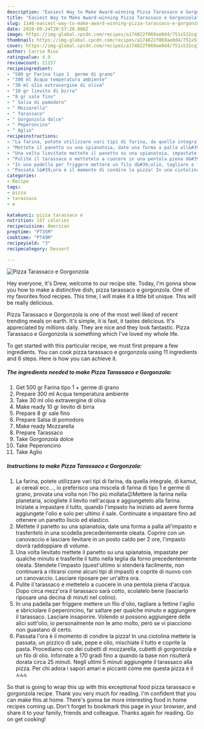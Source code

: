 ```yaml
---
description: "Easiest Way to Make Award-winning Pizza Tarassaco e Gorgonzola"
title: "Easiest Way to Make Award-winning Pizza Tarassaco e Gorgonzola"
slug: 1146-easiest-way-to-make-award-winning-pizza-tarassaco-e-gorgonzola
date: 2020-09-24T20:57:20.886Z
image: https://img-global.cpcdn.com/recipes/a174822f069ae0d4/751x532cq70/pizza-tarassaco-e-gorgonzola-recipe-main-photo.jpg
thumbnail: https://img-global.cpcdn.com/recipes/a174822f069ae0d4/751x532cq70/pizza-tarassaco-e-gorgonzola-recipe-main-photo.jpg
cover: https://img-global.cpcdn.com/recipes/a174822f069ae0d4/751x532cq70/pizza-tarassaco-e-gorgonzola-recipe-main-photo.jpg
author: Carrie Rios
ratingvalue: 4.9
reviewcount: 21157
recipeingredient:
- "500 gr Farina tipo 1  germe di grano"
- "300 ml Acqua temperatura ambiente"
- "30 ml olio extravergine di oliva"
- "10 gr lievito di birra"
- "8 gr sale fino"
- " Salsa di pomodoro"
- " Mozzarella"
- " Tarassaco"
- " Gorgonzola dolce"
- " Peperoncino"
- " Aglio"
recipeinstructions:
- "La farina, potete utilizzare vari tipi di farina, da quella integrale, di kamut, ai cereali ecc..., io preferisco una miscela di farina di tipo 1 e germe di grano, provata una volta non l&#39;ho più mollata😉Mettere la farina nella planetaria, sciogliete il lievito nell&#39;acqua e aggiungetelo alla farina. Iniziate a impastare il tutto, quando l&#39;impasto ha iniziato ad avere forma aggiungete l&#39;olio e solo per ultimo il sale. Continuate a impastare fino ad ottenere un panetto liscio ed elastico."
- "Mettete il panetto su una spianatoia, date una forma a palla all&#39;impasto e trasferitelo in una scodella precedentemente oleata. Coprire con un canovaccio e lasciare lievitare in un posto caldo per 2 ore, l&#39;impasto dovrà raddoppiare di volume."
- "Una volta lievitato mettete il panetto su una spianatoia, impastate per qualche minuto e trasferite il tutto nella teglia da forno precedentemente oleata. Stendete l&#39;impasto (quest&#39;ultimo si stenderà facilmente, non continuerà a ritirarsi come alcuni tipi di impasti) e coprite di nuovo con un canovaccio. Lasciare riposare per un&#39;altra ora."
- "Pulite il tarassaco e mettetelo a cuocere in una pentola piena d&#39;acqua. Dopo circa mezz&#39;ora il tarassaco sarà cotto, scolatelo bene (lasciarlo riposare una decina di minuti nel colino)."
- "In una padella per friggere mettere un filo d&#39;olio, tagliare a fettine l&#39;aglio e sbriciolare il peperoncino, far saltare per qualche minuto e aggiungere il tarassaco. Lasciare insaporire. Volendo si possono aggiungere delle alici sott&#39;olio, io personalmente non le amo molto, però se vi piacciono non guastano di certo."
- "Passata l&#39;ora è il momento di condire la pizza! In una ciotolina mettete la passata, un pizzico di sale, pepe e olio, mischiate il tutto e coprite la pasta. Procediamo con dei cubetti di mozzarella, cubetti di gorgonzola e un filo di olio. Infornate a 170 gradi fino a quando la base non risulterà dorata circa 25 minuti. Negli ultimi 5 minuti aggiungete il tarassaco alla pizza. Per chi adora i sapori amari e piccanti come me questa pizza è il 🔝🔝🔝"
categories:
- Recipe
tags:
- pizza
- tarassaco
- e

katakunci: pizza tarassaco e 
nutrition: 157 calories
recipecuisine: American
preptime: "PT35M"
cooktime: "PT49M"
recipeyield: "3"
recipecategory: Dessert

---
```



![Pizza Tarassaco e Gorgonzola](https://img-global.cpcdn.com/recipes/a174822f069ae0d4/751x532cq70/pizza-tarassaco-e-gorgonzola-recipe-main-photo.jpg)

Hey everyone, it's Drew, welcome to our recipe site. Today, I'm gonna show you how to make a distinctive dish, pizza tarassaco e gorgonzola. One of my favorites food recipes. This time, I will make it a little bit unique. This will be really delicious.



Pizza Tarassaco e Gorgonzola is one of the most well liked of recent trending meals on earth. It's simple, it is fast, it tastes delicious. It's appreciated by millions daily. They are nice and they look fantastic. Pizza Tarassaco e Gorgonzola is something which I've loved my whole life.


To get started with this particular recipe, we must first prepare a few ingredients. You can cook pizza tarassaco e gorgonzola using 11 ingredients and 6 steps. Here is how you can achieve it.

<!--inarticleads1-->

##### The ingredients needed to make Pizza Tarassaco e Gorgonzola:

1. Get 500 gr Farina tipo 1 + germe di grano
1. Prepare 300 ml Acqua temperatura ambiente
1. Take 30 ml olio extravergine di oliva
1. Make ready 10 gr lievito di birra
1. Prepare 8 gr sale fino
1. Prepare  Salsa di pomodoro
1. Make ready  Mozzarella
1. Prepare  Tarassaco
1. Take  Gorgonzola dolce
1. Take  Peperoncino
1. Take  Aglio




<!--inarticleads2-->

##### Instructions to make Pizza Tarassaco e Gorgonzola:

1. La farina, potete utilizzare vari tipi di farina, da quella integrale, di kamut, ai cereali ecc..., io preferisco una miscela di farina di tipo 1 e germe di grano, provata una volta non l&#39;ho più mollata😉Mettere la farina nella planetaria, sciogliete il lievito nell&#39;acqua e aggiungetelo alla farina. Iniziate a impastare il tutto, quando l&#39;impasto ha iniziato ad avere forma aggiungete l&#39;olio e solo per ultimo il sale. Continuate a impastare fino ad ottenere un panetto liscio ed elastico.
1. Mettete il panetto su una spianatoia, date una forma a palla all&#39;impasto e trasferitelo in una scodella precedentemente oleata. Coprire con un canovaccio e lasciare lievitare in un posto caldo per 2 ore, l&#39;impasto dovrà raddoppiare di volume.
1. Una volta lievitato mettete il panetto su una spianatoia, impastate per qualche minuto e trasferite il tutto nella teglia da forno precedentemente oleata. Stendete l&#39;impasto (quest&#39;ultimo si stenderà facilmente, non continuerà a ritirarsi come alcuni tipi di impasti) e coprite di nuovo con un canovaccio. Lasciare riposare per un&#39;altra ora.
1. Pulite il tarassaco e mettetelo a cuocere in una pentola piena d&#39;acqua. Dopo circa mezz&#39;ora il tarassaco sarà cotto, scolatelo bene (lasciarlo riposare una decina di minuti nel colino).
1. In una padella per friggere mettere un filo d&#39;olio, tagliare a fettine l&#39;aglio e sbriciolare il peperoncino, far saltare per qualche minuto e aggiungere il tarassaco. Lasciare insaporire. Volendo si possono aggiungere delle alici sott&#39;olio, io personalmente non le amo molto, però se vi piacciono non guastano di certo.
1. Passata l&#39;ora è il momento di condire la pizza! In una ciotolina mettete la passata, un pizzico di sale, pepe e olio, mischiate il tutto e coprite la pasta. Procediamo con dei cubetti di mozzarella, cubetti di gorgonzola e un filo di olio. Infornate a 170 gradi fino a quando la base non risulterà dorata circa 25 minuti. Negli ultimi 5 minuti aggiungete il tarassaco alla pizza. Per chi adora i sapori amari e piccanti come me questa pizza è il 🔝🔝🔝




So that is going to wrap this up with this exceptional food pizza tarassaco e gorgonzola recipe. Thank you very much for reading. I'm confident that you can make this at home. There's gonna be more interesting food in home recipes coming up. Don't forget to bookmark this page in your browser, and share it to your family, friends and colleague. Thanks again for reading. Go on get cooking!
